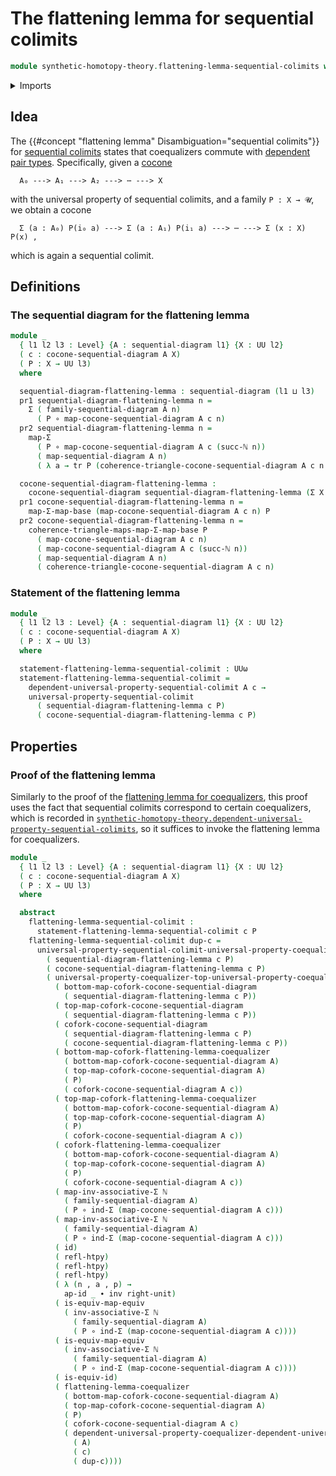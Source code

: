 # The flattening lemma for sequential colimits

```agda
module synthetic-homotopy-theory.flattening-lemma-sequential-colimits where
```

<details><summary>Imports</summary>

```agda
open import elementary-number-theory.natural-numbers

open import foundation.action-on-identifications-functions
open import foundation.dependent-pair-types
open import foundation.equivalences
open import foundation.function-types
open import foundation.functoriality-dependent-pair-types
open import foundation.homotopies
open import foundation.identity-types
open import foundation.transport-along-identifications
open import foundation.type-arithmetic-dependent-pair-types
open import foundation.universe-levels

open import synthetic-homotopy-theory.cocones-under-sequential-diagrams
open import synthetic-homotopy-theory.sequential-diagrams
open import synthetic-homotopy-theory.dependent-universal-property-sequential-colimits
open import synthetic-homotopy-theory.flattening-lemma-coequalizers
open import synthetic-homotopy-theory.universal-property-coequalizers
open import synthetic-homotopy-theory.universal-property-sequential-colimits
```

</details>

## Idea

The {{#concept "flattening lemma" Disambiguation="sequential colimits"}} for
[sequential colimits](synthetic-homotopy-theory.universal-property-sequential-colimits.md)
states that coequalizers commute with
[dependent pair types](foundation.dependent-pair-types.md). Specifically, given
a [cocone](synthetic-homotopy-theory.cocones-under-sequential-diagrams.md)

```text
  A₀ ---> A₁ ---> A₂ ---> ⋯ ---> X
```

with the universal property of sequential colimits, and a family `P : X → 𝓤`, we
obtain a cocone

```text
  Σ (a : A₀) P(i₀ a) ---> Σ (a : A₁) P(i₁ a) ---> ⋯ ---> Σ (x : X) P(x) ,
```

which is again a sequential colimit.

## Definitions

### The sequential diagram for the flattening lemma

```agda
module _
  { l1 l2 l3 : Level} {A : sequential-diagram l1} {X : UU l2}
  ( c : cocone-sequential-diagram A X)
  ( P : X → UU l3)
  where

  sequential-diagram-flattening-lemma : sequential-diagram (l1 ⊔ l3)
  pr1 sequential-diagram-flattening-lemma n =
    Σ ( family-sequential-diagram A n)
      ( P ∘ map-cocone-sequential-diagram A c n)
  pr2 sequential-diagram-flattening-lemma n =
    map-Σ
      ( P ∘ map-cocone-sequential-diagram A c (succ-ℕ n))
      ( map-sequential-diagram A n)
      ( λ a → tr P (coherence-triangle-cocone-sequential-diagram A c n a))

  cocone-sequential-diagram-flattening-lemma :
    cocone-sequential-diagram sequential-diagram-flattening-lemma (Σ X P)
  pr1 cocone-sequential-diagram-flattening-lemma n =
    map-Σ-map-base (map-cocone-sequential-diagram A c n) P
  pr2 cocone-sequential-diagram-flattening-lemma n =
    coherence-triangle-maps-map-Σ-map-base P
      ( map-cocone-sequential-diagram A c n)
      ( map-cocone-sequential-diagram A c (succ-ℕ n))
      ( map-sequential-diagram A n)
      ( coherence-triangle-cocone-sequential-diagram A c n)
```

### Statement of the flattening lemma

```agda
module _
  { l1 l2 l3 : Level} {A : sequential-diagram l1} {X : UU l2}
  ( c : cocone-sequential-diagram A X)
  ( P : X → UU l3)
  where

  statement-flattening-lemma-sequential-colimit : UUω
  statement-flattening-lemma-sequential-colimit =
    dependent-universal-property-sequential-colimit A c →
    universal-property-sequential-colimit
      ( sequential-diagram-flattening-lemma c P)
      ( cocone-sequential-diagram-flattening-lemma c P)
```

## Properties

### Proof of the flattening lemma

Similarly to the proof of the
[flattening lemma for coequalizers](synthetic-homotopy-theory.flattening-lemma-coequalizers.md),
this proof uses the fact that sequential colimits correspond to certain
coequalizers, which is recorded in
[`synthetic-homotopy-theory.dependent-universal-property-sequential-colimits`](synthetic-homotopy-theory.dependent-universal-property-sequential-colimits.md),
so it suffices to invoke the flattening lemma for coequalizers.

```agda
module _
  { l1 l2 l3 : Level} {A : sequential-diagram l1} {X : UU l2}
  ( c : cocone-sequential-diagram A X)
  ( P : X → UU l3)
  where

  abstract
    flattening-lemma-sequential-colimit :
      statement-flattening-lemma-sequential-colimit c P
    flattening-lemma-sequential-colimit dup-c =
      universal-property-sequential-colimit-universal-property-coequalizer
        ( sequential-diagram-flattening-lemma c P)
        ( cocone-sequential-diagram-flattening-lemma c P)
        ( universal-property-coequalizer-top-universal-property-coequalizer-bottom-is-equiv
          ( bottom-map-cofork-cocone-sequential-diagram
            ( sequential-diagram-flattening-lemma c P))
          ( top-map-cofork-cocone-sequential-diagram
            ( sequential-diagram-flattening-lemma c P))
          ( cofork-cocone-sequential-diagram
            ( sequential-diagram-flattening-lemma c P)
            ( cocone-sequential-diagram-flattening-lemma c P))
          ( bottom-map-cofork-flattening-lemma-coequalizer
            ( bottom-map-cofork-cocone-sequential-diagram A)
            ( top-map-cofork-cocone-sequential-diagram A)
            ( P)
            ( cofork-cocone-sequential-diagram A c))
          ( top-map-cofork-flattening-lemma-coequalizer
            ( bottom-map-cofork-cocone-sequential-diagram A)
            ( top-map-cofork-cocone-sequential-diagram A)
            ( P)
            ( cofork-cocone-sequential-diagram A c))
          ( cofork-flattening-lemma-coequalizer
            ( bottom-map-cofork-cocone-sequential-diagram A)
            ( top-map-cofork-cocone-sequential-diagram A)
            ( P)
            ( cofork-cocone-sequential-diagram A c))
          ( map-inv-associative-Σ ℕ
            ( family-sequential-diagram A)
            ( P ∘ ind-Σ (map-cocone-sequential-diagram A c)))
          ( map-inv-associative-Σ ℕ
            ( family-sequential-diagram A)
            ( P ∘ ind-Σ (map-cocone-sequential-diagram A c)))
          ( id)
          ( refl-htpy)
          ( refl-htpy)
          ( refl-htpy)
          ( λ (n , a , p) →
            ap-id _ ∙ inv right-unit)
          ( is-equiv-map-equiv
            ( inv-associative-Σ ℕ
              ( family-sequential-diagram A)
              ( P ∘ ind-Σ (map-cocone-sequential-diagram A c))))
          ( is-equiv-map-equiv
            ( inv-associative-Σ ℕ
              ( family-sequential-diagram A)
              ( P ∘ ind-Σ (map-cocone-sequential-diagram A c))))
          ( is-equiv-id)
          ( flattening-lemma-coequalizer
            ( bottom-map-cofork-cocone-sequential-diagram A)
            ( top-map-cofork-cocone-sequential-diagram A)
            ( P)
            ( cofork-cocone-sequential-diagram A c)
            ( dependent-universal-property-coequalizer-dependent-universal-property-sequential-colimit
              ( A)
              ( c)
              ( dup-c))))
```
